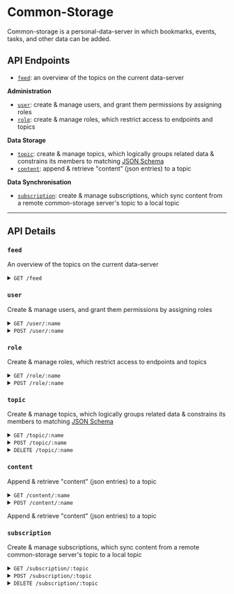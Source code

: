 # Common-Storage

Common-storage is a personal-data-server in which bookmarks, events, tasks, and
other data can be added.

## API Endpoints

- [`feed`](#/feed): an overview of the topics on the current data-server

**Administration**

- [`user`](#/user): create & manage users, and grant them permissions by
  assigning roles
- [`role`](#/role): create & manage roles, which restrict access to endpoints
  and topics

**Data Storage**

- [`topic`](#/topic): create & manage topics, which logically groups related
  data & constrains its members to matching
  [JSON Schema](https://json-schema.org/)
- [`content`](#/content): append & retrieve "content" (json entries) to a topic

**Data Synchronisation**

- [`subscription`](#/subscription): create & manage subscriptions, which sync
  content from a remote common-storage server's topic to a local topic

---

## API Details

### `feed`


An overview of the topics on the current data-server

<details>
  <summary><code>GET /feed</code> </summary>

Returns a description provided by the server, and a list of topics & associated
statistics

**Response**

```json
{
	description,
	title,
	version,
	topics: [{
		topic: {
			name,
			description,
			created
		},
		stats: {
			count,
			lastUpdated
		}
	}]
}
```

</details>

### `user`


Create & manage users, and grant them permissions by assigning roles

<details>
  <summary><code>GET /user/:name</code> </summary>

**Parameters**

- `name`: the account user-name

</details>

<details>
  <summary><code>POST /user/:name</code> </summary>

**Parameters**

- `name`: the account user-name

**Body**

```json
{
  "role": "my_user_role",
  "password": "this-is-the-user-password"
}
```

</details>

### `role`


Create & manage roles, which restrict access to endpoints and topics

<details>
  <summary><code>GET /role/:name</code> </summary>

Get details about & permissions associated with a role

**Parameters**

- `name`: the role name

</details>

<details>
  <summary><code>POST /role/:name</code> </summary>

Post a named permission-set (a role) to the server

**Parameters**

- `name`: the role name

**Body**

```json
{
  "permissions": [
    {
      "routes": ["GET /content"],
      "topics": ["notes"]
    }
  ]
}
```

</details>

### `topic`


Create & manage topics, which logically groups related data & constrains its
members to matching [JSON Schema](https://json-schema.org/)

<details>
  <summary><code>GET /topic/:name</code> </summary>

Get details about a topic, like the description and creation-date

**Parameters**

**Body**

```json
```

</details>

<details>
  <summary><code>POST /topic/:name</code> </summary>

Add a named, validated container for data to the server

**Parameters**

**Body**

```json
```

</details>

<details>
  <summary><code>DELETE /topic/:name</code> </summary>

Delete a topic **and all associated data** from the server

**Parameters**

**Body**

```json
```

</details>

### `content`


Append & retrieve "content" (json entries) to a topic

<details>
  <summary><code>GET /content/:name</code> </summary>

Retrieve an array of user-submitted content from the server, from a specified start-id

**Parameters**

**Body**

```json
```

</details>

<details>
  <summary><code>POST /content/:name</code> </summary>

Post user-content to a topic

**Parameters**

**Body**

```json
```

</details>

Append & retrieve "content" (json entries) to a topic

### `subscription`


Create & manage subscriptions, which sync content from a remote common-storage
server's topic to a local topic

<details>
  <summary><code>GET /subscription/:topic</code> </summary>

Get information about a subscription.

**Parameters**

- `topic`: the topic to which the subscriptions stores content

</details>

<details>
  <summary><code>POST /subscription/:topic</code> </summary>

Create a subscription to a remote server.

**Parameters**

- `topic`: the topic to which the subscriptions stores content

**Body**

```json
{
    source: "https://remote-server/content/notes",
    topic: "subscription.notes",
    serviceAccount: "remote_server_read_notes",
    frequency: 300,
}
```

</details>

<details>
  <summary><code>DELETE /subscription/:topic</code> </summary>

Delete a subscription.

**Parameters**

- `topic`: the topic to which the subscriptions stores content


</details>

